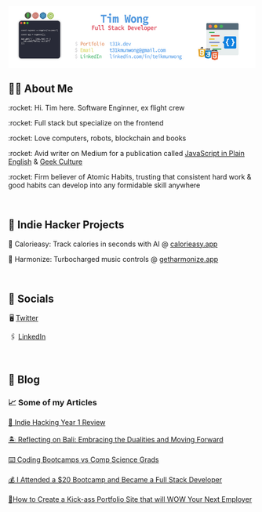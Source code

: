 <img align="center" src="https://raw.githubusercontent.com/T31K/T31K/master/BG%20linkedin%20NEW.jpg"/>   

## 🤙🏻 About Me 
<p>:rocket: Hi. Tim here. Software Enginner, ex flight crew</p> 
<p>:rocket: Full stack but specialize on the frontend</p>
<p>:rocket: Love computers, robots, blockchain and books</p>
<p>:rocket: Avid writer on Medium for a publication called <a href="https://javascript.plainenglish.io/">JavaScript in Plain English</a> & <a href="https://medium.com/geekculture">Geek Culture </a></p>
<p>:rocket: Firm believer of Atomic Habits, trusting that consistent hard work & good habits can develop into any formidable skill anywhere </p>

<br>

## 📱 Indie Hacker Projects
<p> 🍔 Calorieasy: Track calories in seconds with AI @ <a href="https://calorieasy.ai">calorieasy.app</a></p>
<p> 🎹 Harmonize: Turbocharged music controls @ <a href="https://getharmonize">getharmonize.app</a></p>

<br>


## :key: Socials
<p>  🖥 <a href="https://twitter.com/t31kx">Twitter</a></p>
<p>  🖇 <a href="https://linkedin.com/in/teikmunwong">LinkedIn</a></p>

<br>

## 📖 Blog
### 📈 Some of my Articles 
<a target="_blank" href="https://medium.com/@t31k/indie-hacking-year-1-review-0d695880ebfb">👾 Indie Hacking Year 1 Review</a><br/><br/>
<a target="_blank" href="https://t31k.medium.com/balancing-bali-escaping-reality-or-losing-yourself-5afecda90a35">🏝️ Reflecting on Bali: Embracing the Dualities and Moving Forward</a><br/><br/>
<a target="_blank" href="https://medium.com/geekculture/coding-bootcamps-vs-comp-science-grads-e16b5a246aaa">⌨️ Coding Bootcamps vs Comp Science Grads</a><br/><br/>
<a target="_blank" href="https://javascript.plainenglish.io/i-became-a-developer-with-a-20-bootcamp-32c776eaba13">💰 I Attended a $20 Bootcamp and Became a Full Stack Developer</a><br/><br/>
<a target="_blank" href="https://javascript.plainenglish.io/how-to-create-a-kick-ass-portfolio-site-that-will-wow-your-next-employer-5e5e2009222">💼How to Create a Kick-ass Portfolio Site that will WOW Your Next Employer</a>




